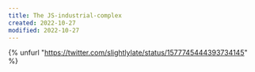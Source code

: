 ```yaml
---
title: The JS-industrial-complex
created: 2022-10-27
modified: 2022-10-27
---
```


{% unfurl "https://twitter.com/slightlylate/status/1577745444393734145" %}

